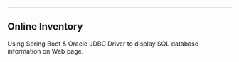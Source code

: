 -------------------------------------------------------------
Online Inventory
--------------------------------------------------------------
Using Spring Boot & Oracle JDBC Driver to display SQL database information on Web page.
